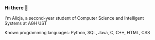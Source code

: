 ### Hi there 👋

I'm Alicja, a second-year student of Computer Science and Intelligent Systems at AGH UST

Known programming languages: Python, SQL, Java, C, C++, HTML, CSS
